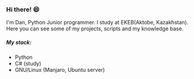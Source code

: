 ### Hi there! :smile:
I'm Dan, Python Junior programmer. I study at EKEB(Aktobe, Kazakhstan). 
Here you can see some of my projects, scripts and my knowledge base. 

##### My stack:
- Python
- C# (study)
- GNU/Linux (Manjaro, Ubuntu server)
